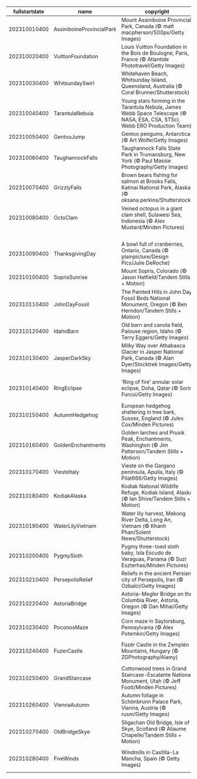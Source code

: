 |fullstartdate|name|copyright|title|image|
|--|--|--|--|--|
202310010400|AssiniboineProvincialPark|Mount Assiniboine Provincial Park, Canada (© matt macpherson/500px/Getty Images)|Whispers of winter|![](/en-CA/2023/10/202310010400AssiniboineProvincialPark.jpg)|
202310020400|VuittonFoundation|Louis Vuitton Foundation in the Bois de Boulogne, Paris, France (© Atlantide Phototravel/Getty Images)|A fashionista art centre|![](/en-CA/2023/10/202310020400VuittonFoundation.jpg)|
202310030400|WhitsundaySwirl|Whitehaven Beach, Whitsunday Island, Queensland, Australia (© Coral Brunner/Shutterstock)|Whitsunday wanderlust|![](/en-CA/2023/10/202310030400WhitsundaySwirl.jpg)|
202310040400|TarantulaNebula|Young stars forming in the Tarantula Nebula, James Webb Space Telescope (© NASA, ESA, CSA, STScI, Webb ERO Production Team)|A spider's Webb of stars|![](/en-CA/2023/10/202310040400TarantulaNebula.jpg)|
202310050400|GentooJump|Gentoo penguins, Antarctica (© Art Wolfe/Getty Images)|Here's how it's done!|![](/en-CA/2023/10/202310050400GentooJump.jpg)|
202310060400|TaughannockFalls|Taughannock Falls State Park in Trumansburg, New York (© Paul Massie Photography/Getty Images)|Nature's majesty awaits!|![](/en-CA/2023/10/202310060400TaughannockFalls.jpg)|
202310070400|GrizzlyFalls|Brown bears fishing for salmon at Brooks Falls, Katmai National Park, Alaska (© oksana.perkins/Shutterstock)|Time for self-serve salmon|![](/en-CA/2023/10/202310070400GrizzlyFalls.jpg)|
202310080400|OctoClam|Veined octopus in a giant clam shell, Sulawesi Sea, Indonesia (© Alex Mustard/Minden Pictures)|Need some 'shell'ter?|![](/en-CA/2023/10/202310080400OctoClam.jpg)|
||||![](/en-CA/2023/10/.jpg)|
202310090400|ThanksgivingDay|A bowl full of cranberries, Ontario, Canada (© plainpicture/Design Pics/Julie DeRoche)|Ready to feast?|![](/en-CA/2023/10/202310090400ThanksgivingDay.jpg)|
202310100400|SoprisSunrise|Mount Sopris, Colorado (© Jason Hatfield/Tandem Stills + Motion)|Rocky Mountain high|![](/en-CA/2023/10/202310100400SoprisSunrise.jpg)|
202310110400|JohnDayFossil|The Painted Hills in John Day Fossil Beds National Monument, Oregon (© Ben Herndon/Tandem Stills + Motion)|Echoes of extinction|![](/en-CA/2023/10/202310110400JohnDayFossil.jpg)|
202310120400|IdahoBarn|Old barn and canola field, Palouse region, Idaho (© Terry Eggers/Getty Images)|Make hay while the sun shines|![](/en-CA/2023/10/202310120400IdahoBarn.jpg)|
202310130400|JasperDarkSky|Milky Way over Athabasca Glacier in Jasper National Park, Canada (© Alan Dyer/Stocktrek Images/Getty Images)|Which one gets your wish?|![](/en-CA/2023/10/202310130400JasperDarkSky.jpg)|
202310140400|RingEclipse|'Ring of fire' annular solar eclipse, Doha, Qatar (© Sorin Furcoi/Getty Images)|And it burns, burns, burns|![](/en-CA/2023/10/202310140400RingEclipse.jpg)|
202310150400|AutumnHedgehog|European hedgehog sheltering in tree bark, Sussex, England (© Jules Cox/Minden Pictures)|This spot's taken|![](/en-CA/2023/10/202310150400AutumnHedgehog.jpg)|
202310160400|GoldenEnchantments|Golden larches and Prusik Peak, Enchantments, Washington (© Jim Patterson/Tandem Stills + Motion)|Enchanting indeed|![](/en-CA/2023/10/202310160400GoldenEnchantments.jpg)|
202310170400|ViesteItaly|Vieste on the Gargano peninsula, Apulia, Italy (© Pilat666/Getty Images)|Life on the edge|![](/en-CA/2023/10/202310170400ViesteItaly.jpg)|
202310180400|KodiakAlaska|Kodiak National Wildlife Refuge, Kodiak Island, Alaska (© Ian Shive/Tandem Stills + Motion)|The untamed North|![](/en-CA/2023/10/202310180400KodiakAlaska.jpg)|
202310190400|WaterLilyVietnam|Water lily harvest, Mekong River Delta, Long An, Vietnam (© Khanh Phan/Solent News/Shutterstock)|Teamwork makes the dream work|![](/en-CA/2023/10/202310190400WaterLilyVietnam.jpg)|
202310200400|PygmySloth|Pygmy three-toed sloth baby, Isla Escudo de Veraguas, Panama (© Suzi Eszterhas/Minden Pictures)|Do you wanna hang?|![](/en-CA/2023/10/202310200400PygmySloth.jpg)|
202310210400|PersepolisRelief|Reliefs in the ancient Persian city of Persepolis, Iran (© Ozbalci/Getty Images)|Wow, what a relief!|![](/en-CA/2023/10/202310210400PersepolisRelief.jpg)|
202310220400|AstoriaBridge|Astoria-Megler Bridge on the Columbia River, Astoria, Oregon (© Dan Mihai/Getty Images)|A road you can truss|![](/en-CA/2023/10/202310220400AstoriaBridge.jpg)|
202310230400|PoconosMaze|Corn maze in Saylorsburg, Pennsylvania (© Alex Potemkin/Getty Images)|An a-maize-ing puzzle|![](/en-CA/2023/10/202310230400PoconosMaze.jpg)|
202310240400|FuzerCastle|Füzér Castle in the Zemplén Mountains, Hungary (© ZGPhotography/Alamy)|What lurks in these misty woods?|![](/en-CA/2023/10/202310240400FuzerCastle.jpg)|
202310250400|GrandStaircase|Cottonwood trees in Grand Staircase-Escalante National Monument, Utah (© Jeff Foott/Minden Pictures)|A pop of autumn gold|![](/en-CA/2023/10/202310250400GrandStaircase.jpg)|
202310260400|ViennaAutumn|Autumn foliage in Schönbrunn Palace Park, Vienna, Austria (© rusm/Getty Images)|A leaf stomper's paradise|![](/en-CA/2023/10/202310260400ViennaAutumn.jpg)|
202310270400|OldBridgeSkye|Sligachan Old Bridge, Isle of Skye, Scotland (© Aliaume Chapelle/Tandem Stills + Motion)|Enchanted waters run deep|![](/en-CA/2023/10/202310270400OldBridgeSkye.jpg)|
202310280400|FiveWinds|Windmills in Castilla-La Mancha, Spain (© Getty Images)|A Spanish knight's greatest foes|![](/en-CA/2023/10/202310280400FiveWinds.jpg)|
